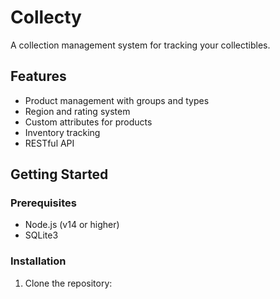 # Collecty

A collection management system for tracking your collectibles.

## Features

- Product management with groups and types
- Region and rating system
- Custom attributes for products
- Inventory tracking
- RESTful API

## Getting Started

### Prerequisites

- Node.js (v14 or higher)
- SQLite3

### Installation

1. Clone the repository:
